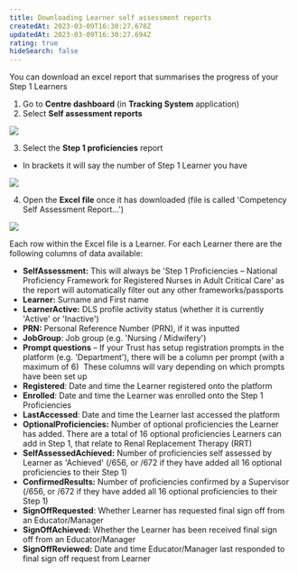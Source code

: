 ```yaml
---
title: Downloading Learner self assessment reports
createdAt: 2023-03-09T16:30:27.678Z
updatedAt: 2023-03-09T16:30:27.694Z
rating: true
hideSearch: false
---
```



You can download an excel report that summarises the progress of your Step 1 Learners

1. Go to **Centre dashboard** (in **Tracking System** application) 
2. Select **Self assessment reports**

![](/img/centre-dashboard-reports.png)

3. Select the **Step 1 proficiencies** report

* In brackets it will say the number of Step 1 Learner you have

![](/img/centre-dashboard-reports_1.png)

4. Open the **Excel file** once it has downloaded (file is called 'Competency Self Assessment Report...')

![](/img/centre-dashboard-reports_2.png)

Each row within the Excel file is a Learner. For each Learner there are the following columns of data available:

* **SelfAssessment:** This will always be 'Step 1 Proficiencies – National Proficiency Framework for Registered Nurses in Adult Critical Care' as the report will automatically filter out any other frameworks/passports
* **Learner:** Surname and First name
* **LearnerActive:** DLS profile activity status (whether it is currently 'Active' or 'Inactive')
* **PRN:** Personal Reference Number (PRN), if it was inputted
* **JobGroup**: Job group (e.g. 'Nursing / Midwifery')
* **Prompt questions** – If your Trust has setup registration prompts in the platform (e.g. 'Department'), there will be a column per prompt (with a maximum of 6)  These columns will vary depending on which prompts have been set up
* **Registered**: Date and time the Learner registered onto the platform 
* **Enrolled**: Date and time the Learner was enrolled onto the Step 1 Proficiencies 
* **LastAccessed**: Date and time the Learner last accessed the platform
* **OptionalProficiencies:** Number of optional proficiencies the Learner has added. There are a total of 16 optional proficiencies Learners can add in Step 1, that relate to Renal Replacement Therapy (RRT) 
* **SelfAssessedAchieved:** Number of proficiencies self assessed by Learner as 'Achieved' (/656, or /672 if they have added all 16 optional proficiencies to their Step 1) 
* **ConfirmedResults:** Number of proficiencies confirmed by a Supervisor (/656, or /672 if they have added all 16 optional proficiencies to their Step 1)
* **SignOffRequested**: Whether Learner has requested final sign off from an Educator/Manager
* **SignOffAchieved:** Whether the Learner has been received final sign off from an Educator/Manager
* **SignOffReviewed:** Date and time Educator/Manager last responded to final sign off request from Learner